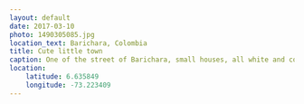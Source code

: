 ```yaml
---
layout: default
date: 2017-03-10
photo: 1490305085.jpg
location_text: Barichara, Colombia
title: Cute little town
caption: One of the street of Barichara, small houses, all white and cobbled streets. So nice!
location:
    latitude: 6.635849
    longitude: -73.223409
---
```

